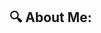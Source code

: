 ## 🔍 About Me:

<!--
**AkashLak/AkashLak** is a ✨ _special_ ✨ repository because its `README.md` (this file) appears on your GitHub profile.

Here are some ideas to get you started:

🔭 I am a data scientist currently attending the University of Waterloo
📊 Passionate about uncovering insights through data
🌱 Always eager to learn and grow in tech
❓ Ask me anything!
🇺🇸: Based in Atlanta, Georgia
⚡ Fun fact:  I’ve built 3 data/ML projects in the past few months just for fun!
-->
